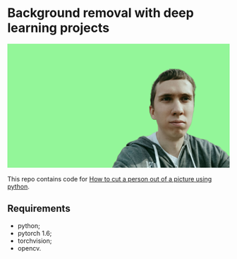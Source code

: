 # Background removal with deep learning projects

![logo](dl_scissors.jpg)

This repo contains code for [How to cut a person out of a picture using python](https://v-hramchenko.medium.com/how-to-cut-out-a-person-in-an-image-with-open-source-projects-e5e7f8798d5c).

## Requirements
* python;
* pytorch 1.6;
* torchvision;
* opencv.

